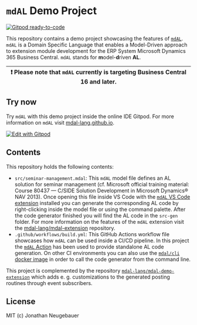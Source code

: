 # `mdAL` Demo Project

[![Gitpod ready-to-code](https://img.shields.io/badge/Gitpod-ready--to--code-blue?logo=gitpod)](https://gitpod.io/#https://github.com/mdal-lang/mdal-demo)

This repository contains a demo project showcasing the features of [`mdAL`](https://github.com/mdal-lang/mdal). `mdAL` is a Domain Specific Language that enables a Model-Driven approach to extension module development for the ERP System Microsoft Dynamics 365 Business Central. `mdAL` stands for **m**odel-**d**riven **AL**.

| :exclamation:  Please note that `mdAL` currently is targeting Business Central 16 and later.   |
|-----------------------------------------|

## Try now

Try `mdAL` with this demo project inside the online IDE Gitpod. For more information on `mdAL` visit [mdal-lang.github.io](https://mdal-lang.github.io/#/).

[![Edit with Gitpod](https://gitpod.io/button/open-in-gitpod.svg)](https://gitpod.io/#https://github.com/mdal-lang/mdal-demo)

## Contents

This repository holds the following contents:

* `src/seminar-management.mdal`: This `mdAL` model file defines an AL solution for seminar management (cf. Microsoft official training material: Course 80437 — C/SIDE Solution Development in Microsoft Dynamics® NAV 2013). Once opening this file inside VS Code with the [`mdAL` VS Code extension](https://github.com/mdal-lang/mdal-extension) installed you can generate the corresponding AL code by right-clicking inside the model file or using the command palette. After the code generator finished you will find the AL code in the `src-gen` folder. For more information on the features of the `mdAL` extension visit the [mdal-lang/mdal-extension](https://github.com/mdal-lang/mdal-extension) repository.
* `.github/workflows/build.yml`: This GitHub Actions workflow file showcases how `mdAL` can be used inside a CI/CD pipeline. In this project the [`mdAL` Action](https://github.com/mdal-lang/mdal-action) has been used to provide standalone AL code generation. On other CI environments you can also use the [`mdal/cli` docker image](https://hub.docker.com/r/mdal/cli) in order to call the code generator from the command line.

This project is complemented by the repository [`mdal-lang/mdal-demo-extension`](https://github.com/mdal-lang/mdal-demo-extension) which adds e. g. customizations to the generated posting routines through event subscribers.

## License

MIT (c) Jonathan Neugebauer
